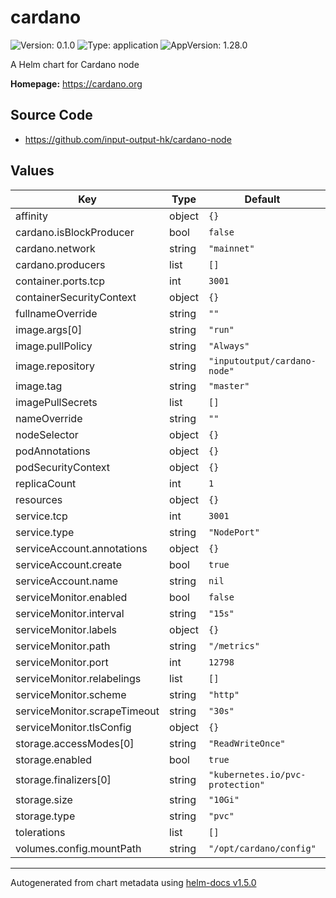 # cardano

![Version: 0.1.0](https://img.shields.io/badge/Version-0.1.0-informational?style=flat-square) ![Type: application](https://img.shields.io/badge/Type-application-informational?style=flat-square) ![AppVersion: 1.28.0](https://img.shields.io/badge/AppVersion-1.28.0-informational?style=flat-square)

A Helm chart for Cardano node

**Homepage:** <https://cardano.org>

## Source Code

* <https://github.com/input-output-hk/cardano-node>

## Values

| Key | Type | Default | Description |
|-----|------|---------|-------------|
| affinity | object | `{}` |  |
| cardano.isBlockProducer | bool | `false` |  |
| cardano.network | string | `"mainnet"` |  |
| cardano.producers | list | `[]` |  |
| container.ports.tcp | int | `3001` |  |
| containerSecurityContext | object | `{}` |  |
| fullnameOverride | string | `""` |  |
| image.args[0] | string | `"run"` |  |
| image.pullPolicy | string | `"Always"` |  |
| image.repository | string | `"inputoutput/cardano-node"` |  |
| image.tag | string | `"master"` |  |
| imagePullSecrets | list | `[]` |  |
| nameOverride | string | `""` |  |
| nodeSelector | object | `{}` |  |
| podAnnotations | object | `{}` |  |
| podSecurityContext | object | `{}` |  |
| replicaCount | int | `1` |  |
| resources | object | `{}` |  |
| service.tcp | int | `3001` |  |
| service.type | string | `"NodePort"` |  |
| serviceAccount.annotations | object | `{}` |  |
| serviceAccount.create | bool | `true` |  |
| serviceAccount.name | string | `nil` |  |
| serviceMonitor.enabled | bool | `false` |  |
| serviceMonitor.interval | string | `"15s"` |  |
| serviceMonitor.labels | object | `{}` |  |
| serviceMonitor.path | string | `"/metrics"` |  |
| serviceMonitor.port | int | `12798` |  |
| serviceMonitor.relabelings | list | `[]` |  |
| serviceMonitor.scheme | string | `"http"` |  |
| serviceMonitor.scrapeTimeout | string | `"30s"` |  |
| serviceMonitor.tlsConfig | object | `{}` |  |
| storage.accessModes[0] | string | `"ReadWriteOnce"` |  |
| storage.enabled | bool | `true` |  |
| storage.finalizers[0] | string | `"kubernetes.io/pvc-protection"` |  |
| storage.size | string | `"10Gi"` |  |
| storage.type | string | `"pvc"` |  |
| tolerations | list | `[]` |  |
| volumes.config.mountPath | string | `"/opt/cardano/config"` |  |

----------------------------------------------
Autogenerated from chart metadata using [helm-docs v1.5.0](https://github.com/norwoodj/helm-docs/releases/v1.5.0)
